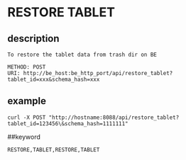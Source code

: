 # RESTORE TABLET
## description
   
    To restore the tablet data from trash dir on BE

    METHOD: POST
    URI: http://be_host:be_http_port/api/restore_tablet?tablet_id=xxx&schema_hash=xxx

## example

    curl -X POST "http://hostname:8088/api/restore_tablet?tablet_id=123456\&schema_hash=1111111"

##keyword

    RESTORE,TABLET,RESTORE,TABLET
